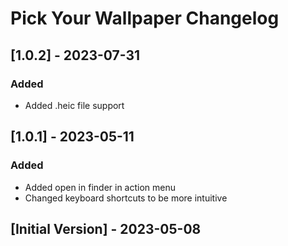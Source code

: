 # Pick Your Wallpaper Changelog

## [1.0.2] - 2023-07-31
### Added
- Added .heic file support

## [1.0.1] - 2023-05-11
### Added
- Added open in finder in action menu
- Changed keyboard shortcuts to be more intuitive

## [Initial Version] - 2023-05-08
